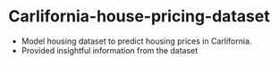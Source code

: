 # Carlifornia-house-pricing-dataset
* Model housing dataset to predict housing prices in Carlifornia. 
* Provided insightful information from the dataset
